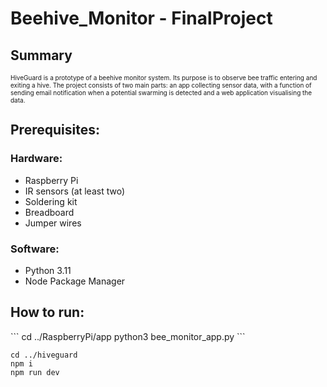 <h1>Beehive_Monitor - FinalProject</h1>

<h2>Summary</h2>
<p style="font-size:10px">HiveGuard is a prototype of a beehive monitor system. Its purpose is to observe bee traffic entering and exiting a hive. The project consists of two main parts: an app collecting sensor data, with a function of sending email notification when a potential swarming is detected and a web application visualising the data.</p>

<h2>Prerequisites:</h2>
<h3>Hardware:</h3>
<ul>
  <li>Raspberry Pi</li>
  <li>IR sensors (at least two)</li>
  <li>Soldering kit</li>
  <li>Breadboard</li>
  <li>Jumper wires</li>
</ul>
<h3>Software:</h3>
<ul>
  <li>Python 3.11</li>
  <li>Node Package Manager</li>
</ul>

<h2>How to run:</h2>
```
cd ../RaspberryPi/app
python3 bee_monitor_app.py
```

```
cd ../hiveguard
npm i
npm run dev
```
